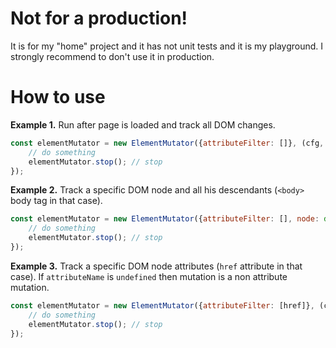 # Not for a production!
It is for my "home" project and it has not unit tests and it is my playground.
I strongly recommend to don't use it in production.

# How to use
**Example 1.** Run after page is loaded and track all DOM changes.
```js
const elementMutator = new ElementMutator({attributeFilter: []}, (cfg, node, attributeName) => {
    // do something
    elementMutator.stop(); // stop
});
```
**Example 2.** Track a specific DOM node and all his descendants (`<body>` body tag in that case).
```js
const elementMutator = new ElementMutator({attributeFilter: [], node: document.body}, (cfg, node, attributeName) => {
    // do something
    elementMutator.stop(); // stop
});
```
**Example 3.** Track a specific DOM node attributes (`href` attribute in that case).
If `attributeName` is `undefined` then mutation is a non attribute mutation.
```js
const elementMutator = new ElementMutator({attributeFilter: [href]}, (cfg, node, attributeName) => {
    // do something
    elementMutator.stop(); // stop
});
```